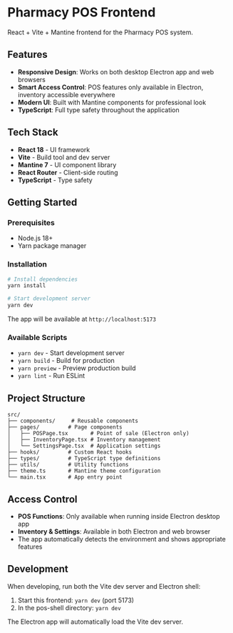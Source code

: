 # Pharmacy POS Frontend

React + Vite + Mantine frontend for the Pharmacy POS system.

## Features

- **Responsive Design**: Works on both desktop Electron app and web browsers
- **Smart Access Control**: POS features only available in Electron, inventory accessible everywhere  
- **Modern UI**: Built with Mantine components for professional look
- **TypeScript**: Full type safety throughout the application

## Tech Stack

- **React 18** - UI framework
- **Vite** - Build tool and dev server
- **Mantine 7** - UI component library
- **React Router** - Client-side routing
- **TypeScript** - Type safety

## Getting Started

### Prerequisites

- Node.js 18+ 
- Yarn package manager

### Installation

```bash
# Install dependencies
yarn install

# Start development server
yarn dev
```

The app will be available at `http://localhost:5173`

### Available Scripts

- `yarn dev` - Start development server
- `yarn build` - Build for production  
- `yarn preview` - Preview production build
- `yarn lint` - Run ESLint

## Project Structure

```
src/
├── components/     # Reusable components
├── pages/         # Page components
│   ├── POSPage.tsx       # Point of sale (Electron only)
│   ├── InventoryPage.tsx # Inventory management
│   └── SettingsPage.tsx  # Application settings
├── hooks/         # Custom React hooks
├── types/         # TypeScript type definitions
├── utils/         # Utility functions
├── theme.ts       # Mantine theme configuration
└── main.tsx       # App entry point
```

## Access Control

- **POS Functions**: Only available when running inside Electron desktop app
- **Inventory & Settings**: Available in both Electron and web browser
- The app automatically detects the environment and shows appropriate features

## Development

When developing, run both the Vite dev server and Electron shell:

1. Start this frontend: `yarn dev` (port 5173)
2. In the pos-shell directory: `yarn dev` 

The Electron app will automatically load the Vite dev server.
